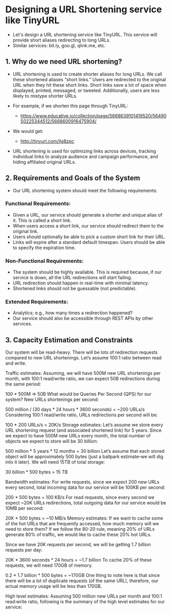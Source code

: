 # Designing a URL Shortening service like TinyURL
* Let's design a URL shortening service like TinyURL. This service will provide short aliases redirecting to long URLs. 
* Similar services: bit.ly, goo.gl, qlink.me, etc.

## 1. Why do we need URL shortening?
* URL shortening is used to create shorter aliases for long URLs. We call these shortened aliases “short links.” Users are redirected to the original URL when they hit these short links. Short links save a lot of space when displayed, printed, messaged, or tweeted. Additionally, users are less likely to mistype shorter URLs.

* For example, if we shorten this page through TinyURL: 
    * https://www.educative.io/collection/page/5668639101419520/5649050225344512/5668600916475904/
* We would get: 
    * http://tinyurl.com/jlg8zpc
* URL shortening is used for optimizing links across devices, tracking individual links to analyze audience and campaign performance, and hiding affiliated original URLs.

## 2. Requirements and Goals of the System
* Our URL shortening system should meet the following requirements:

### Functional Requirements:

* Given a URL, our service should generate a shorter and unique alias of it. This is called a short link.
* When users access a short link, our service should redirect them to the original link.
* Users should optionally be able to pick a custom short link for their URL.
* Links will expire after a standard default timespan. Users should be able to specify the expiration time.
### Non-Functional Requirements:

* The system should be highly available. This is required because, if our service is down, all the URL redirections will start failing.
* URL redirection should happen in real-time with minimal latency.
* Shortened links should not be guessable (not predictable).
### Extended Requirements:

* Analytics; e.g., how many times a redirection happened?
* Our service should also be accessible through REST APIs by other services.

## 3. Capacity Estimation and Constraints
Our system will be read-heavy. There will be lots of redirection requests compared to new URL shortenings. Let’s assume 100:1 ratio between read and write.

Traffic estimates: Assuming, we will have 500M new URL shortenings per month, with 100:1 read/write ratio, we can expect 50B redirections during the same period:

100 * 500M => 50B
What would be Queries Per Second (QPS) for our system? New URLs shortenings per second:

500 million / (30 days * 24 hours * 3600 seconds) = ~200 URLs/s
Considering 100:1 read/write ratio, URLs redirections per second will be:

100 * 200 URLs/s = 20K/s
Storage estimates: Let’s assume we store every URL shortening request (and associated shortened link) for 5 years. Since we expect to have 500M new URLs every month, the total number of objects we expect to store will be 30 billion:

500 million * 5 years * 12 months = 30 billion
Let’s assume that each stored object will be approximately 500 bytes (just a ballpark estimate–we will dig into it later). We will need 15TB of total storage:

30 billion * 500 bytes = 15 TB

Bandwidth estimates: For write requests, since we expect 200 new URLs every second, total incoming data for our service will be 100KB per second:

200 * 500 bytes = 100 KB/s
For read requests, since every second we expect ~20K URLs redirections, total outgoing data for our service would be 10MB per second:

20K * 500 bytes = ~10 MB/s
Memory estimates: If we want to cache some of the hot URLs that are frequently accessed, how much memory will we need to store them? If we follow the 80-20 rule, meaning 20% of URLs generate 80% of traffic, we would like to cache these 20% hot URLs.

Since we have 20K requests per second, we will be getting 1.7 billion requests per day:

20K * 3600 seconds * 24 hours = ~1.7 billion
To cache 20% of these requests, we will need 170GB of memory.

0.2 * 1.7 billion * 500 bytes = ~170GB
One thing to note here is that since there will be a lot of duplicate requests (of the same URL), therefore, our actual memory usage will be less than 170GB.

High level estimates: Assuming 500 million new URLs per month and 100:1 read:write ratio, following is the summary of the high level estimates for our service: